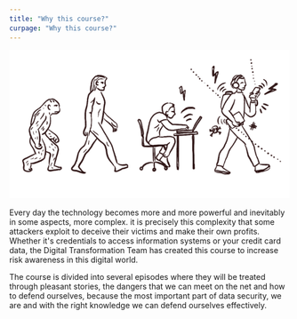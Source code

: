 ```yaml
---
title: "Why this course?"
curpage: "Why this course?"
---
```


![Why this course?](why_sa.png)

Every day the technology becomes more and more powerful and inevitably in some aspects, more complex. it is precisely this complexity that some attackers exploit to deceive their victims and make their own profits. Whether it's credentials to access information systems or your credit card data, the Digital Transformation Team has created this course to increase risk awareness in this digital world.

The course is divided into several episodes where they will be treated through pleasant stories, the dangers that we can meet on the net and how to defend ourselves, because the most important part of data security, we are and with the right knowledge we can defend ourselves effectively.